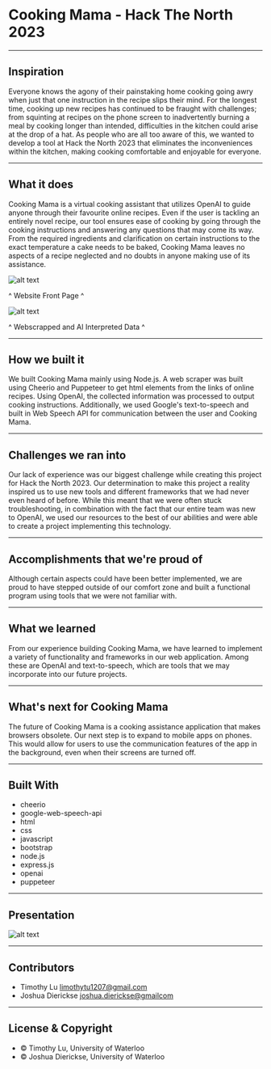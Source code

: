 # Cooking Mama - Hack The North 2023

---

## Inspiration
Everyone knows the agony of their painstaking home cooking going awry when just that one instruction in the recipe slips their mind. For the longest time, cooking up new recipes has continued to be fraught with challenges; from squinting at recipes on the phone screen to inadvertently burning a meal by cooking longer than intended, difficulties in the kitchen could arise at the drop of a hat. As people who are all too aware of this, we wanted to develop a tool at Hack the North 2023 that eliminates the inconveniences within the kitchen, making cooking comfortable and enjoyable for everyone.

---

## What it does
Cooking Mama is a virtual cooking assistant that utilizes OpenAI to guide anyone through their favourite online recipes. Even if the user is tackling an entirely novel recipe, our tool ensures ease of cooking by going through the cooking instructions and answering any questions that may come its way. From the required ingredients and clarification on certain instructions to the exact temperature a cake needs to be baked, Cooking Mama leaves no aspects of a recipe neglected and no doubts in anyone making use of its assistance.

![alt text](https://i.ibb.co/HBhz1Cq/gallery.jpg)

^ Website Front Page ^

![alt text](https://i.ibb.co/LtZ0Dmg/gallery-1.jpg)

^ Webscrapped and AI Interpreted Data ^

---

## How we built it
We built Cooking Mama mainly using Node.js. A web scraper was built using Cheerio and Puppeteer to get html elements from the links of online recipes. Using OpenAI, the collected information was processed to output cooking instructions. Additionally, we used Google's text-to-speech and built in Web Speech API for communication between the user and Cooking Mama.

---

## Challenges we ran into
Our lack of experience was our biggest challenge while creating this project for Hack the North 2023. Our determination to make this project a reality inspired us to use new tools and different frameworks that we had never even heard of before. While this meant that we were often stuck troubleshooting, in combination with the fact that our entire team was new to OpenAI, we used our resources to the best of our abilities and were able to create a project implementing this technology.

---

## Accomplishments that we're proud of
Although certain aspects could have been better implemented, we are proud to have stepped outside of our comfort zone and built a functional program using tools that we were not familiar with.

---

## What we learned
From our experience building Cooking Mama, we have learned to implement a variety of functionality and frameworks in our web application. Among these are OpenAI and text-to-speech, which are tools that we may incorporate into our future projects.

---

## What's next for Cooking Mama
The future of Cooking Mama is a cooking assistance application that makes browsers obsolete. Our next step is to expand to mobile apps on phones. This would allow for users to use the communication features of the app in the background, even when their screens are turned off.

---

## Built With
 - cheerio
 - google-web-speech-api
 - html
 - css
 - javascript
 - bootstrap
 - node.js
 - express.js
 - openai
 - puppeteer

---

## Presentation

![alt text](https://i.ibb.co/zrnyMR4/Hack-the-North-2023-Project-Presentation.jpg)

---

## Contributors

- Timothy Lu <limothytu1207@gmail.com>
- Joshua Dierickse <joshua.dierickse@gmailcom>

---

## License & Copyright

- © Timothy Lu, University of Waterloo
- © Joshua Dierickse, University of Waterloo
